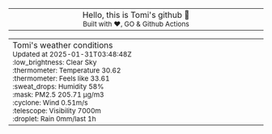 
<div align="center">
<table>
<tbody>
<td align="center">
<img width="2000" height="0"><br>
Hello, this is Tomi's github 👋<br>
<sup>Built with ❤️, GO & Github Actions</sup><br>
<img width="2000" height="0">
</td>
</tbody>
</table>
</div>
<table>
<tbody>
<td align="left">
<img width="2000" height="0"><br>
Tomi's weather conditions<br>
<sup>Updated at 2025-01-31T03:48:48Z</sup><br>
<sup>:low_brightness: Clear Sky</sup><br>
<sup>:thermometer: Temperature 30.62 </sup><br>
<sup>:thermometer: Feels like 33.61</sup><br>
<sup>:sweat_drops: Humidity 58%</sup><br>
<sup>:mask: PM2.5 205.71 μg/m3</sup><br>
<sup>:cyclone: Wind 0.51m/s </sup><br>
<sup>:telescope: Visibility 7000m </sup><br>
<sup>:droplet: Rain 0mm/last 1h </sup><br>
<img width="2000" height="0">
</td>
<td align="left">
<img width="2000" height="0"><br>
<br>
<img width="2000" height="0">
</td>
</tbody>
</table>
</div>
    